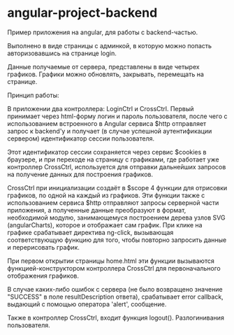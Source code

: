 # angular-project-backend 

Пример приложения на angular, для работы с backend-частью. 

Выполнено в виде страницы с админкой, в которую можно попасть авторизовавшись на странице login. 

Данные получаемые от сервера, представлены в виде четырех графиков. Графики можно обновлять, 
закрывать, перемещать на странице.



Принцип работы:

В приложении два контроллера: LoginCtrl и CrossCtrl. 
Первый принимает через html-форму логин и пароль пользователя, после чего с использованием встроенного 
в Angular сервиса $http отправляет запрос к backend'у и получает (в случае успешной аутентификации сервером) 
идентификатор сессии пользователя. 

Этот идентификатор сессии сохраняется через сервис $cookies в браузере, и при переходе на страницу с графиками, 
где работает уже контроллер CrossCtrl, используется для отправки дальнейших запросов на получение данных для построения графиков. 


CrossCtrl при инициализации создаёт в $scope 4 функции для отрисовки графиков, по одной на каждый из графиков. 
Эти функции также с использованием сервиса $http отправляют запросы серверной части приложения, а полученные данные преобразуют в формат, 
необходимой модулю, занимающемуся построением дерева узлов SVG (angularCharts), которое и отображает сам график. При клике на графике 
срабатывает директива ng-click, вызывающая соответствующую функцию для того, чтобы повторно запросить данные и перерисовать график. 

При первом открытии страницы home.html эти функции вызываются функцией-конструктором контроллера CrossCtrl для первоначального отображения графиков. 

В случае каких-либо ошибок с сервера (не было возвращено значение "SUCCESS" в поле resultDescription ответа), срабатывает error callback, 
выдающий с помощью оператора 'alert', сообщение. 


Также в контроллер CrossCtrl, входит функция logout(). Разлогинивания пользователя. 
